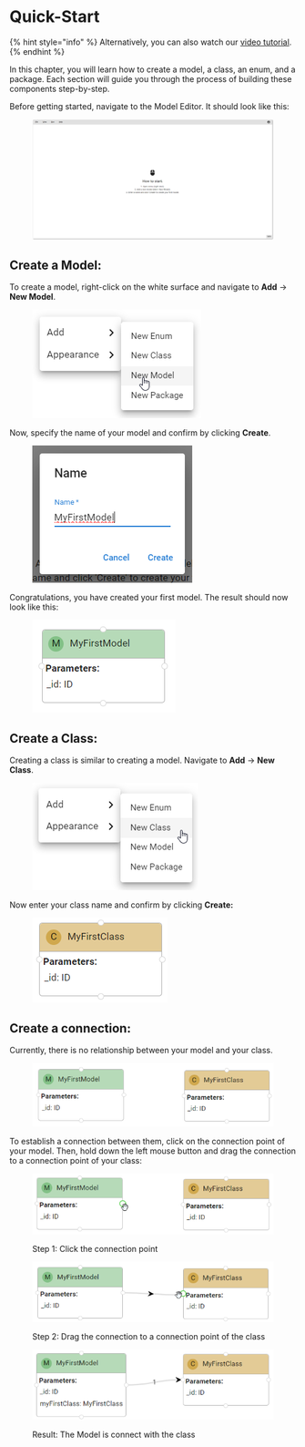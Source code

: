 # Quick-Start

{% hint style="info" %}
Alternatively, you can also watch our [video tutorial](https://www.youtube.com/watch?v=DO3IQ9kLYxw\&list=PL\_KLQBBjBxQaxzPsSb6UckLbwmTkG27Fm\&index=2).
{% endhint %}

In this chapter, you will learn how to create a model, a class, an enum, and a package. Each section will guide you through the process of building these components step-by-step.

Before getting started, navigate to the Model Editor. It should look like this:

<figure><img src="../.gitbook/assets/Modeleditor2.png" alt=""><figcaption></figcaption></figure>

## Create a Model:

To create a model, right-click on the white surface and navigate to **Add** -> **New Model**.

<figure><img src="../.gitbook/assets/image.png" alt=""><figcaption></figcaption></figure>

Now, specify the name of your model and confirm by clicking **Create**.

<figure><img src="../.gitbook/assets/image (1).png" alt=""><figcaption></figcaption></figure>

Congratulations, you have created your first model. The result should now look like this:

<figure><img src="../.gitbook/assets/image (13).png" alt=""><figcaption></figcaption></figure>



## Create a Class:

Creating a class is similar to creating a model. Navigate to **Add** -> **New Class**.

<figure><img src="../.gitbook/assets/image (14).png" alt=""><figcaption></figcaption></figure>



Now enter your class name and confirm by clicking **Create:**

<figure><img src="../.gitbook/assets/image (15).png" alt=""><figcaption></figcaption></figure>

## Create a connection:

Currently, there is no relationship between your model and your class.&#x20;

<figure><img src="../.gitbook/assets/image (16).png" alt=""><figcaption></figcaption></figure>

To establish a connection between them, click on the connection point of your model. Then, hold down the left mouse button and drag the connection to a connection point of your class:



<figure><img src="../.gitbook/assets/image (17).png" alt=""><figcaption><p>Step 1: Click the connection point</p></figcaption></figure>



<figure><img src="../.gitbook/assets/image (18).png" alt=""><figcaption><p>Step 2: Drag the connection to a connection point of the class</p></figcaption></figure>



<figure><img src="../.gitbook/assets/image (19).png" alt=""><figcaption><p>Result: The Model is connect with the class</p></figcaption></figure>



